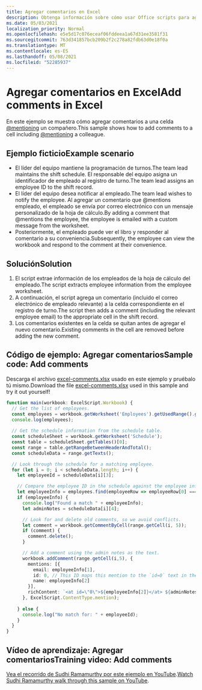 ```yaml
---
title: Agregar comentarios en Excel
description: Obtenga información sobre cómo usar Office scripts para agregar comentarios en una hoja de cálculo.
ms.date: 05/03/2021
localization_priority: Normal
ms.openlocfilehash: e5e5d17c076eceaf06fddeea1a67d31ee3581f31
ms.sourcegitcommit: 763d341857bcb209b2f2c278a82fdb63d0e18f0a
ms.translationtype: MT
ms.contentlocale: es-ES
ms.lasthandoff: 05/08/2021
ms.locfileid: "52285937"
---
```

# <a name="add-comments-in-excel"></a><span data-ttu-id="019a5-103">Agregar comentarios en Excel</span><span class="sxs-lookup"><span data-stu-id="019a5-103">Add comments in Excel</span></span>

<span data-ttu-id="019a5-104">En este ejemplo se muestra cómo agregar comentarios a una celda [@mentioning](https://support.microsoft.com/office/90701709-5dc1-41c7-aa48-b01d4a46e8c7) un compañero.</span><span class="sxs-lookup"><span data-stu-id="019a5-104">This sample shows how to add comments to a cell including [@mentioning](https://support.microsoft.com/office/90701709-5dc1-41c7-aa48-b01d4a46e8c7) a colleague.</span></span>

## <a name="example-scenario"></a><span data-ttu-id="019a5-105">Ejemplo ficticio</span><span class="sxs-lookup"><span data-stu-id="019a5-105">Example scenario</span></span>

* <span data-ttu-id="019a5-106">El líder del equipo mantiene la programación de turnos.</span><span class="sxs-lookup"><span data-stu-id="019a5-106">The team lead maintains the shift schedule.</span></span> <span data-ttu-id="019a5-107">El responsable del equipo asigna un identificador de empleado al registro de turno.</span><span class="sxs-lookup"><span data-stu-id="019a5-107">The team lead assigns an employee ID to the shift record.</span></span>
* <span data-ttu-id="019a5-108">El líder del equipo desea notificar al empleado.</span><span class="sxs-lookup"><span data-stu-id="019a5-108">The team lead wishes to notify the employee.</span></span> <span data-ttu-id="019a5-109">Al agregar un comentario que @mentions empleado, el empleado se envía por correo electrónico con un mensaje personalizado de la hoja de cálculo.</span><span class="sxs-lookup"><span data-stu-id="019a5-109">By adding a comment that @mentions the employee, the employee is emailed with a custom message from the worksheet.</span></span>
* <span data-ttu-id="019a5-110">Posteriormente, el empleado puede ver el libro y responder al comentario a su conveniencia.</span><span class="sxs-lookup"><span data-stu-id="019a5-110">Subsequently, the employee can view the workbook and respond to the comment at their convenience.</span></span>

## <a name="solution"></a><span data-ttu-id="019a5-111">Solución</span><span class="sxs-lookup"><span data-stu-id="019a5-111">Solution</span></span>

1. <span data-ttu-id="019a5-112">El script extrae información de los empleados de la hoja de cálculo del empleado.</span><span class="sxs-lookup"><span data-stu-id="019a5-112">The script extracts employee information from the employee worksheet.</span></span>
1. <span data-ttu-id="019a5-113">A continuación, el script agrega un comentario (incluido el correo electrónico de empleado relevante) a la celda correspondiente en el registro de turno.</span><span class="sxs-lookup"><span data-stu-id="019a5-113">The script then adds a comment (including the relevant employee email) to the appropriate cell in the shift record.</span></span>
1. <span data-ttu-id="019a5-114">Los comentarios existentes en la celda se quitan antes de agregar el nuevo comentario.</span><span class="sxs-lookup"><span data-stu-id="019a5-114">Existing comments in the cell are removed before adding the new comment.</span></span>

## <a name="sample-code-add-comments"></a><span data-ttu-id="019a5-115">Código de ejemplo: Agregar comentarios</span><span class="sxs-lookup"><span data-stu-id="019a5-115">Sample code: Add comments</span></span>

<span data-ttu-id="019a5-116">Descarga el archivo <a href="excel-comments.xlsx">excel-comments.xlsx</a> usado en este ejemplo y pruébalo tú mismo.</span><span class="sxs-lookup"><span data-stu-id="019a5-116">Download the file <a href="excel-comments.xlsx">excel-comments.xlsx</a> used in this sample and try it out yourself!</span></span>

```TypeScript
function main(workbook: ExcelScript.Workbook) {
  // Get the list of employees.
  const employees = workbook.getWorksheet('Employees').getUsedRange().getTexts();
  console.log(employees); 
  
  // Get the schedule information from the schedule table.
  const scheduleSheet = workbook.getWorksheet('Schedule');
  const table = scheduleSheet.getTables()[0];
  const range = table.getRangeBetweenHeaderAndTotal();
  const scheduleData = range.getTexts();

  // Look through the schedule for a matching employee.
  for (let i = 0; i < scheduleData.length; i++) {
    let employeeId = scheduleData[i][3];

    // Compare the employee ID in the schedule against the employee information table.
    let employeeInfo = employees.find(employeeRow => employeeRow[0] === employeeId);
    if (employeeInfo) {
      console.log("Found a match " + employeeInfo);
      let adminNotes = scheduleData[i][4];

      // Look for and delete old comments, so we avoid conflicts.
      let comment = workbook.getCommentByCell(range.getCell(i, 5));
      if (comment) {
        comment.delete();
      }

      // Add a comment using the admin notes as the text.
      workbook.addComment(range.getCell(i,5), {
        mentions: [{
          email: employeeInfo[1],
          id: 0, // This ID maps this mention to the `id=0` text in the comment.
          name: employeeInfo[2]
        }],
        richContent: `<at id=\"0\">${employeeInfo[2]}</at> ${adminNotes}`
      }, ExcelScript.ContentType.mention);        
      
    } else {
      console.log("No match for: " + employeeId);
    }
  }
}
```

## <a name="training-video-add-comments"></a><span data-ttu-id="019a5-117">Vídeo de aprendizaje: Agregar comentarios</span><span class="sxs-lookup"><span data-stu-id="019a5-117">Training video: Add comments</span></span>

<span data-ttu-id="019a5-118">[Vea el recorrido de Sudhi Ramamurthy por este ejemplo en YouTube](https://youtu.be/CpR78nkaOFw).</span><span class="sxs-lookup"><span data-stu-id="019a5-118">[Watch Sudhi Ramamurthy walk through this sample on YouTube](https://youtu.be/CpR78nkaOFw).</span></span>
